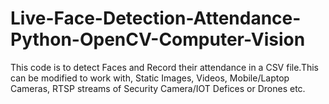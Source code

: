 # Live-Face-Detection-Attendance-Python-OpenCV-Computer-Vision
This code is to detect Faces and Record their attendance in a CSV file.This can be modified to work with, Static Images, Videos, Mobile/Laptop Cameras, RTSP streams of Security Camera/IOT Defices or Drones etc.
